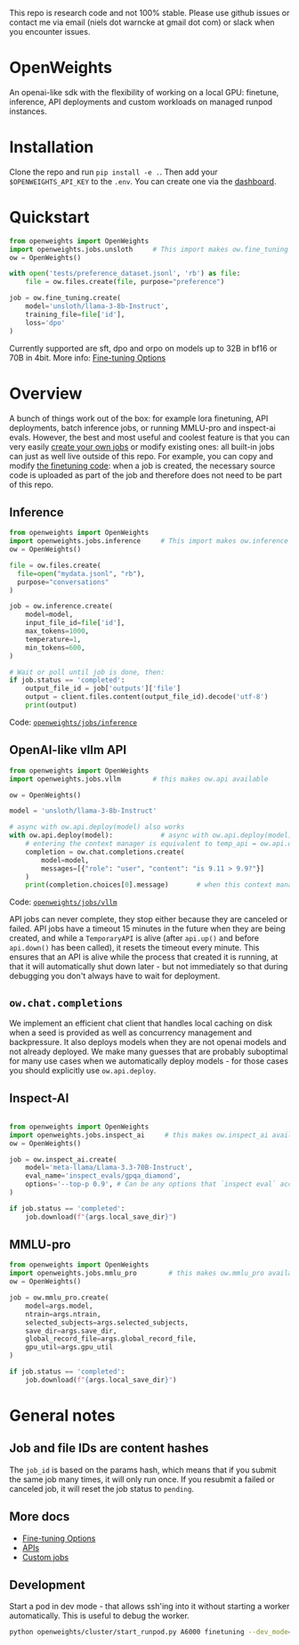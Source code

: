 This repo is research code and not 100% stable. Please use github issues or contact me via email (niels dot warncke at gmail dot com) or slack when you encounter issues.

# OpenWeights
An openai-like sdk with the flexibility of working on a local GPU: finetune, inference, API deployments and custom workloads on managed runpod instances.

# Installation
Clone the repo and run `pip install -e .`.
Then add your `$OPENWEIGHTS_API_KEY` to the `.env`. You can create one via the [dashboard](https://yzxz5i6z2x2f0y-8124.proxy.runpod.net/).

# Quickstart
```python
from openweights import OpenWeights
import openweights.jobs.unsloth     # This import makes ow.fine_tuning available
ow = OpenWeights()

with open('tests/preference_dataset.jsonl', 'rb') as file:
    file = ow.files.create(file, purpose="preference")

job = ow.fine_tuning.create(
    model='unsloth/llama-3-8b-Instruct',
    training_file=file['id'],
    loss='dpo'
)
```
Currently supported are sft, dpo and orpo on models up to 32B in bf16 or 70B in 4bit. More info: [Fine-tuning Options](docs/finetuning.md) 

# Overview

A bunch of things work out of the box: for example lora finetuning, API deployments, batch inference jobs, or running MMLU-pro and inspect-ai evals. However, the best and most useful and coolest feature is that you can very easily [create your own jobs](example/custom_job/) or modify existing ones: all built-in jobs can just as well live outside of this repo. For example, you can copy and modify [the finetuning code](openweights/jobs/unsloth): when a job is created, the necessary source code is uploaded as part of the job and therefore does not need to be part of this repo.

## Inference
```python
from openweights import OpenWeights
import openweights.jobs.inference     # This import makes ow.inference available
ow = OpenWeights()

file = ow.files.create(
  file=open("mydata.jsonl", "rb"),
  purpose="conversations"
)

job = ow.inference.create(
    model=model,
    input_file_id=file['id'],
    max_tokens=1000,
    temperature=1,
    min_tokens=600,
)

# Wait or poll until job is done, then:
if job.status == 'completed':
    output_file_id = job['outputs']['file']
    output = client.files.content(output_file_id).decode('utf-8')
    print(output)
```
Code: [`openweights/jobs/inference`](openweights/jobs/inference)

## OpenAI-like vllm API
```py
from openweights import OpenWeights
import openweights.jobs.vllm        # this makes ow.api available

ow = OpenWeights()

model = 'unsloth/llama-3-8b-Instruct'

# async with ow.api.deploy(model) also works
with ow.api.deploy(model):            # async with ow.api.deploy(model) also works
    # entering the context manager is equivalent to temp_api = ow.api.deploy(model) ; api.up()
    completion = ow.chat.completions.create(
        model=model,
        messages=[{"role": "user", "content": "is 9.11 > 9.9?"}]
    )
    print(completion.choices[0].message)       # when this context manager exits, it calls api.down()
```
Code: [`openweights/jobs/vllm`](openweights/jobs/vllm)


API jobs can never complete, they stop either because they are canceled or failed. API jobs have a timeout 15 minutes in the future when they are being created, and while a `TemporaryAPI` is alive (after `api.up()` and before `api.down()` has been called), it resets the timeout every minute. This ensures that an API is alive while the process that created it is running, at that it will automatically shut down later - but not immediately so that during debugging you don't always have to wait for deployment.

## `ow.chat.completions`
We implement an efficient chat client that handles local caching on disk when a seed is provided as well as concurrency management and backpressure. It also deploys models when they are not openai models and not already deployed. We make many guesses that are probably suboptimal for many use cases when we automatically deploy models - for those cases you should explicitly use `ow.api.deploy`.

## Inspect-AI
```python

from openweights import OpenWeights
import openweights.jobs.inspect_ai     # this makes ow.inspect_ai available
ow = OpenWeights()

job = ow.inspect_ai.create(
    model='meta-llama/Llama-3.3-70B-Instruct',
    eval_name='inspect_evals/gpqa_diamond',
    options='--top-p 0.9', # Can be any options that `inspect eval` accepts - we simply pass them on without validation
)

if job.status == 'completed':
    job.download(f"{args.local_save_dir}")
```


## MMLU-pro
```python
from openweights import OpenWeights
import openweights.jobs.mmlu_pro        # this makes ow.mmlu_pro available
ow = OpenWeights()

job = ow.mmlu_pro.create(
    model=args.model,
    ntrain=args.ntrain,
    selected_subjects=args.selected_subjects,
    save_dir=args.save_dir,
    global_record_file=args.global_record_file,
    gpu_util=args.gpu_util
)

if job.status == 'completed':
    job.download(f"{args.local_save_dir}")
```

# General notes

## Job and file IDs are content hashes
The `job_id` is based on the params hash, which means that if you submit the same job many times, it will only run once. If you resubmit a failed or canceled job, it will reset the job status to `pending`.

## More docs
- [Fine-tuning Options](docs/finetuning.md) 
- [APIs](docs/api.md)
- [Custom jobs](example/custom_job/)

## Development
Start a pod in dev mode - that allows ssh'ing into it without starting a worker automatically. This is useful to debug the worker.
```sh
python openweights/cluster/start_runpod.py A6000 finetuning --dev_mode=true
```
